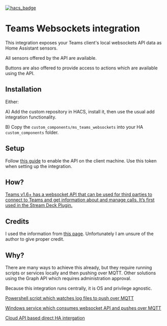 [![hacs_badge](https://img.shields.io/badge/HACS-Custom-41BDF5.svg?style=for-the-badge)](https://github.com/hacs/integration)


# Teams Websockets integration

This integration exposes your Teams client's local websockets API data as Home Assistant sensors.

All sensors offered by the API are available.

Buttons are also offered to provide access to actions which are available using the API.

## Installation

Either:

A) Add the custom repository in HACS, install it, then use the usual add integration functionality.

B) Copy the ``custom_components/ms_teams_websockets`` into your HA ``custom_components`` folder.


## Setup

Follow [this guide](https://support.microsoft.com/en-us/office/connect-third-party-devices-to-teams-aabca9f2-47bb-407f-9f9b-81a104a883d6) to enable the API on the client machine. Use this token when setting up the integration.


## How?

[Teams v1.6+ has a websocket API that can be used for third parties to connect to Teams and get information about and manage calls. It’s first used in the Stream Deck Plugin.](https://techcommunity.microsoft.com/t5/microsoft-teams-blog/delivering-new-webinar-experiences-with-microsoft-teams/ba-p/3725145)


## Credits

I used the information from [this page](https://lostdomain.notion.site/Microsoft-Teams-WebSocket-API-5c042838bc3e4731bdfe679e864ab52a). Unfortunately I am unsure of the author to give proper credit.

## Why?

There are many ways to achieve this already, but they require running scripts or services locally and then pushing over MQTT. Other solutions using the Graph API which requires administration approval.

Because this integration runs centrally, it is OS and privilege agnostic.

[Powershell script which watches log files to push over MQTT](https://github.com/AntoineGS/TeamsStatusV2)

[Windows service which consumes websocket API and pushes over MQTT](https://github.com/lafe/Teams2Mqtt)

[Cloud API based direct HA intergation](https://github.com/RogerSelwyn/O365-HomeAssistant)
